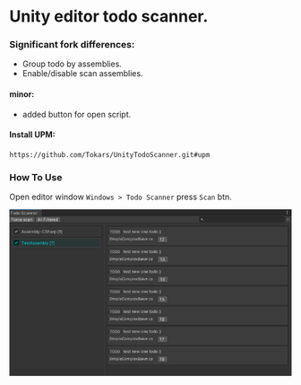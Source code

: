 # Unity editor todo scanner.
### Significant fork differences:
- Group todo by assemblies.
- Enable/disable scan assemblies.
#### minor:
- added button for open script.

#### Install UPM:
```git
https://github.com/Tokars/UnityTodoScanner.git#upm
```

### How To Use
Open editor window `Windows > Todo Scanner` press `Scan` btn.

<img src = "todo_scan_img.png">


